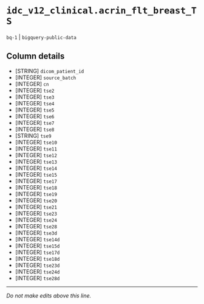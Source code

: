 # `idc_v12_clinical.acrin_flt_breast_TS`
`bq-1` | `bigquery-public-data`

## Column details
* [STRING]    `dicom_patient_id`
* [INTEGER]   `source_batch`
* [INTEGER]   `cn`
* [INTEGER]   `tse2`
* [INTEGER]   `tse3`
* [INTEGER]   `tse4`
* [INTEGER]   `tse5`
* [INTEGER]   `tse6`
* [INTEGER]   `tse7`
* [INTEGER]   `tse8`
* [STRING]    `tse9`
* [INTEGER]   `tse10`
* [INTEGER]   `tse11`
* [INTEGER]   `tse12`
* [INTEGER]   `tse13`
* [INTEGER]   `tse14`
* [INTEGER]   `tse15`
* [INTEGER]   `tse17`
* [INTEGER]   `tse18`
* [INTEGER]   `tse19`
* [INTEGER]   `tse20`
* [INTEGER]   `tse21`
* [INTEGER]   `tse23`
* [INTEGER]   `tse24`
* [INTEGER]   `tse28`
* [INTEGER]   `tse3d`
* [INTEGER]   `tse14d`
* [INTEGER]   `tse15d`
* [INTEGER]   `tse17d`
* [INTEGER]   `tse18d`
* [INTEGER]   `tse23d`
* [INTEGER]   `tse24d`
* [INTEGER]   `tse28d`

-------------------------------------------------------------------------------
*Do not make edits above this line.*
